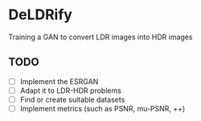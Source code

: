 # DeLDRify
Training a GAN to convert LDR images into HDR images


## TODO
 - [ ] Implement the ESRGAN
 - [ ] Adapt it to LDR-HDR problems
 - [ ] Find or create suitable datasets
 - [ ] Implement metrics (such as PSNR, mu-PSNR, ++)
